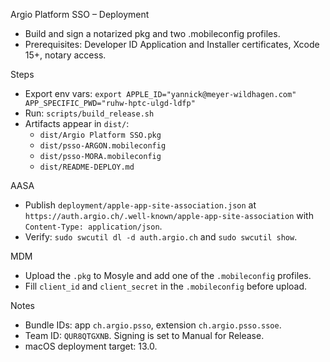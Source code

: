 Argio Platform SSO – Deployment

- Build and sign a notarized pkg and two .mobileconfig profiles.
- Prerequisites: Developer ID Application and Installer certificates, Xcode 15+, notary access.

Steps

- Export env vars: `export APPLE_ID="yannick@meyer-wildhagen.com" APP_SPECIFIC_PWD="ruhw-hptc-ulgd-ldfp"`
- Run: `scripts/build_release.sh`
- Artifacts appear in `dist/`:
  - `dist/Argio Platform SSO.pkg`
  - `dist/psso-ARGON.mobileconfig`
  - `dist/psso-MORA.mobileconfig`
  - `dist/README-DEPLOY.md`

AASA

- Publish `deployment/apple-app-site-association.json` at `https://auth.argio.ch/.well-known/apple-app-site-association` with `Content-Type: application/json`.
- Verify: `sudo swcutil dl -d auth.argio.ch` and `sudo swcutil show`.

MDM

- Upload the `.pkg` to Mosyle and add one of the `.mobileconfig` profiles.
- Fill `client_id` and `client_secret` in the `.mobileconfig` before upload.

Notes

- Bundle IDs: app `ch.argio.psso`, extension `ch.argio.psso.ssoe`.
- Team ID: `QUR8QTGXNB`. Signing is set to Manual for Release.
- macOS deployment target: 13.0.

